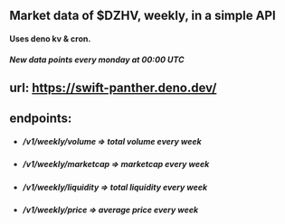 ## Market data of $DZHV, weekly, in a simple API
#### Uses deno kv & cron.
##### New data points every monday at 00:00 UTC



## url: https://swift-panther.deno.dev/

## endpoints: 
- ##### /v1/weekly/volume => total volume every week
- ##### /v1/weekly/marketcap => marketcap every week
- ##### /v1/weekly/liquidity => total liquidity every week
- ##### /v1/weekly/price => average price every week

